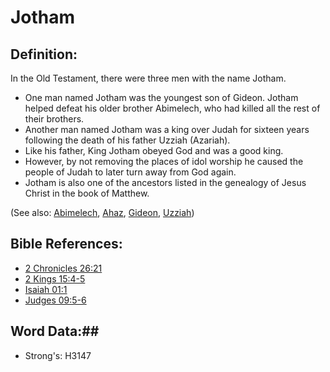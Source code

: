 # Jotham #

## Definition: ##

In the Old Testament, there were three men with the name Jotham.

* One man named Jotham was the youngest son of Gideon. Jotham helped defeat his older brother Abimelech, who had killed all the rest of their brothers.
* Another man named Jotham was a king over Judah for sixteen years following the death of his father Uzziah (Azariah).
* Like his father, King Jotham obeyed God and was a good king.
* However, by not removing the places of idol worship he caused the people of Judah to later turn away from God again.
* Jotham is also one of the ancestors listed in the genealogy of Jesus Christ in the book of Matthew.

(See also: [Abimelech](abimelech.md), [Ahaz](ahaz.md), [Gideon](gideon.md), [Uzziah](uzziah.md))

## Bible References: ##

* [2 Chronicles 26:21](rc://en/tn/help/2ch/26/21)
* [2 Kings 15:4-5](rc://en/tn/help/2ki/15/04)
* [Isaiah 01:1](rc://en/tn/help/isa/01/01)
* [Judges 09:5-6](rc://en/tn/help/jdg/09/05)

## Word Data:##

* Strong's: H3147
